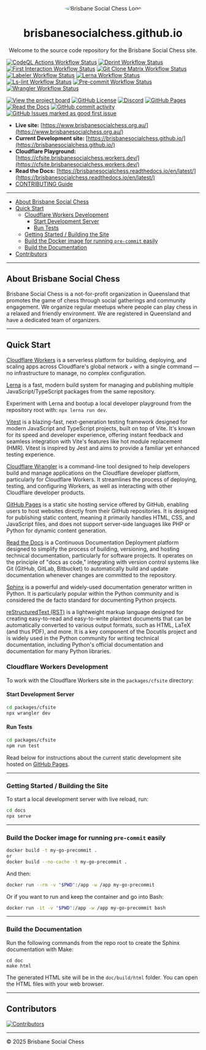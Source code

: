 <div align="center">
  <img src="https://avatars.githubusercontent.com/u/61562340?s=400&v=4" alt="Brisbane Social Chess Logo" style="border-radius: 50%;">
  <h1>brisbanesocialchess.github.io</h1>

Welcome to the source code repository for the Brisbane Social Chess site.

</div>

[![CodeQL Actions Workflow Status](https://img.shields.io/github/actions/workflow/status/brisbanesocialchess/brisbanesocialchess.github.io/.github%2Fworkflows%2Fcodeql.yml?label=codeql)](https://github.com/brisbanesocialchess/brisbanesocialchess.github.io/actions/workflows/codeql.yml)
[![Dprint Workflow Status](https://img.shields.io/github/actions/workflow/status/brisbanesocialchess/brisbanesocialchess.github.io/.github%2Fworkflows%2Fdprint.yml?label=dprint)](https://github.com/brisbanesocialchess/brisbanesocialchess.github.io/actions/workflows/dprint.yml)
[![First Interaction Workflow Status](https://img.shields.io/github/actions/workflow/status/brisbanesocialchess/brisbanesocialchess.github.io/.github%2Fworkflows%2Ffirst-interaction.yml?label=first-interaction)](https://github.com/brisbanesocialchess/brisbanesocialchess.github.io/actions/workflows/first-interaction.yml)
[![Git Clone Matrix Workflow Status](https://img.shields.io/github/actions/workflow/status/brisbanesocialchess/brisbanesocialchess.github.io/.github%2Fworkflows%2Fgit-clone-matrix.yml?label=git-clone-matrix)](https://github.com/brisbanesocialchess/brisbanesocialchess.github.io/actions/workflows/git-clone-matrix.yml)
[![Labeler Workflow Status](https://img.shields.io/github/actions/workflow/status/brisbanesocialchess/brisbanesocialchess.github.io/.github%2Fworkflows%2Flabeler.yml?label=labeler)](https://github.com/brisbanesocialchess/brisbanesocialchess.github.io/actions/workflows/labeler.yml)
[![Lerna Workflow Status](https://img.shields.io/github/actions/workflow/status/brisbanesocialchess/brisbanesocialchess.github.io/.github%2Fworkflows%2Flerna.yml?label=lerna)](https://github.com/brisbanesocialchess/brisbanesocialchess.github.io/actions/workflows/lerna.yml)
[![Ls-lint Workflow Status](https://img.shields.io/github/actions/workflow/status/brisbanesocialchess/brisbanesocialchess.github.io/.github%2Fworkflows%2Fls-lint.yml?label=ls-lint)](https://github.com/brisbanesocialchess/brisbanesocialchess.github.io/actions/workflows/ls-lint.yml)
[![Pre-commit Workflow Status](https://img.shields.io/github/actions/workflow/status/brisbanesocialchess/brisbanesocialchess.github.io/.github%2Fworkflows%2Fpre-commit.yml?label=pre-commit)](https://github.com/brisbanesocialchess/brisbanesocialchess.github.io/actions/workflows/pre-commit.yml)
[![Wrangler Workflow Status](https://img.shields.io/github/actions/workflow/status/brisbanesocialchess/brisbanesocialchess.github.io/.github%2Fworkflows%2Fwrangler.yml?label=wrangler)](https://github.com/brisbanesocialchess/brisbanesocialchess.github.io/actions/workflows/wrangler.yml)

[![View the project board](https://img.shields.io/badge/view_the_project_board-purple)](https://github.com/orgs/brisbanesocialchess/projects/1/)
[![GitHub License](https://img.shields.io/github/license/brisbanesocialchess/brisbanesocialchess.github.io)](LICENSE)
[![Discord](https://img.shields.io/discord/1299539471964049448?label=Discord)](https://discord.com/invite/JWBKhQmzvD)
[![GitHub Pages](https://img.shields.io/website?url=https%3A%2F%2Fbrisbanesocialchess.github.io&label=github-pages)](https://brisbanesocialchess.github.io)
[![Read the Docs](https://img.shields.io/website?url=https%3A%2F%2Fbrisbanesocialchess.readthedocs.io%2Fen%2Flatest%2F&label=read-the-docs)](https://brisbanesocialchess.readthedocs.io/en/latest/)
[![GitHub commit activity](https://img.shields.io/github/commit-activity/w/brisbanesocialchess/brisbanesocialchess.github.io)](https://github.com/brisbanesocialchess/brisbanesocialchess.github.io/graphs/commit-activity)
[![GitHub Issues marked as good first issue](https://img.shields.io/github/issues/brisbanesocialchess/brisbanesocialchess.github.io/good%20first%20issue?color=%237057ff)](https://github.com/brisbanesocialchess/brisbanesocialchess.github.io/issues?q=is%3Aissue%20state%3Aopen%20label%3A%22good%20first%20issue%22)

- **Live site:** [https://www.brisbanesocialchess.org.au/](https://www.brisbanesocialchess.org.au/)
- **Current Development site:** [https://brisbanesocialchess.github.io/](https://brisbanesocialchess.github.io/)
- **Cloudflare Playground:** [https://cfsite.brisbanesocialchess.workers.dev/](https://cfsite.brisbanesocialchess.workers.dev/)
- **Read the Docs:** [https://brisbanesocialchess.readthedocs.io/en/latest/](https://brisbanesocialchess.readthedocs.io/en/latest/)
- [CONTRIBUTING Guide](CONTRIBUTING.md)

---

<!-- START doctoc generated TOC please keep comment here to allow auto update -->
<!-- DON'T EDIT THIS SECTION, INSTEAD RE-RUN doctoc TO UPDATE -->

- [About Brisbane Social Chess](#about-brisbane-social-chess)
- [Quick Start](#quick-start)
  - [Cloudflare Workers Development](#cloudflare-workers-development)
    - [Start Development Server](#start-development-server)
    - [Run Tests](#run-tests)
  - [Getting Started / Building the Site](#getting-started--building-the-site)
  - [Build the Docker image for running `pre-commit` easily](#build-the-docker-image-for-running-pre-commit-easily)
  - [Build the Documentation](#build-the-documentation)
- [Contributors](#contributors)

<!-- END doctoc generated TOC please keep comment here to allow auto update -->

---

## About Brisbane Social Chess

Brisbane Social Chess is a not-for-profit organization in Queensland that promotes the game of chess through social gatherings and community engagement.
We organize regular meetups where people can play chess in a relaxed and friendly environment.
We are registered in Queensland and have a dedicated team of organizers.

---

## Quick Start

[Cloudflare Workers](https://developers.cloudflare.com/workers/) is a serverless platform for building, deploying, and scaling apps across Cloudflare's global network `↗` with a single command — no infrastructure to manage, no complex configuration.

[Lerna](https://lerna.js.org/) is a fast, modern build system for managing and publishing multiple JavaScript/TypeScript packages from the same repository.

Experiment with Lerna and bootup a local developer playground from the repository root with: `npx lerna run dev`.

[Vitest](https://vitest.dev/) is a blazing-fast, next-generation testing framework designed for modern JavaScript and TypeScript projects, built on top of Vite. It's known for its speed and developer experience, offering instant feedback and seamless integration with Vite's features like hot module replacement (HMR). Vitest is inspired by Jest and aims to provide a familiar yet enhanced testing experience.

[Cloudflare Wrangler](https://developers.cloudflare.com/workers/wrangler/) is a command-line tool designed to help developers build and manage applications on the Cloudflare developer platform, particularly for Cloudflare Workers. It streamlines the process of deploying, testing, and configuring Workers, as well as interacting with other Cloudflare developer products.

[GitHub Pages](https://pages.github.com/) is a static site hosting service offered by GitHub, enabling users to host websites directly from their GitHub repositories. It is designed for publishing static content, meaning it primarily handles HTML, CSS, and JavaScript files, and does not support server-side languages like PHP or Python for dynamic content generation.

[Read the Docs](https://about.readthedocs.com/) is a Continuous Documentation Deployment platform designed to simplify the process of building, versioning, and hosting technical documentation, particularly for software projects. It operates on the principle of "docs as code," integrating with version control systems like Git (GitHub, GitLab, Bitbucket) to automatically build and update documentation whenever changes are committed to the repository.

[Sphinx](https://www.sphinx-doc.org/en/master/) is a powerful and widely-used documentation generator written in Python. It is particularly popular within the Python community and is considered the de facto standard for documenting Python projects.

[reStructuredText (RST)](https://www.sphinx-doc.org/en/master/usage/restructuredtext/basics.html) is a lightweight markup language designed for creating easy-to-read and easy-to-write plaintext documents that can be automatically converted to various output formats, such as HTML, LaTeX (and thus PDF), and more. It is a key component of the Docutils project and is widely used in the Python community for writing technical documentation, including Python's official documentation and documentation for many Python libraries.

### Cloudflare Workers Development

To work with the Cloudflare Workers site in the `packages/cfsite` directory:

#### Start Development Server

```bash
cd packages/cfsite
npx wrangler dev
```

#### Run Tests

```bash
cd packages/cfsite
npm run test
```

Read below for instructions about the current static development site hosted on [GitHub Pages](https://pages.github.com/).

---

### Getting Started / Building the Site

To start a local development server with live reload, run:

```bash
cd docs
npx serve
```

---

### Build the Docker image for running `pre-commit` easily

```bash
docker build -t my-go-precommit .
or
docker build --no-cache -t my-go-precommit .
```

And then:

```bash
docker run --rm -v "$PWD":/app -w /app my-go-precommit
```

Or if you want to run and keep the container and go into Bash:

```bash
docker run -it -v "$PWD":/app -w /app my-go-precommit bash
```

---

### Build the Documentation

Run the following commands from the repo root to create the Sphinx documentation with Make:

```shell
cd doc
make html
```

The generated HTML site will be in the `doc/build/html` folder.
You can open the HTML files with your web browser.

---

## Contributors

[![Contributors](https://contrib.rocks/image?repo=brisbanesocialchess/brisbanesocialchess.github.io)](https://github.com/brisbanesocialchess/brisbanesocialchess.github.io/graphs/contributors)

---

© 2025 Brisbane Social Chess
